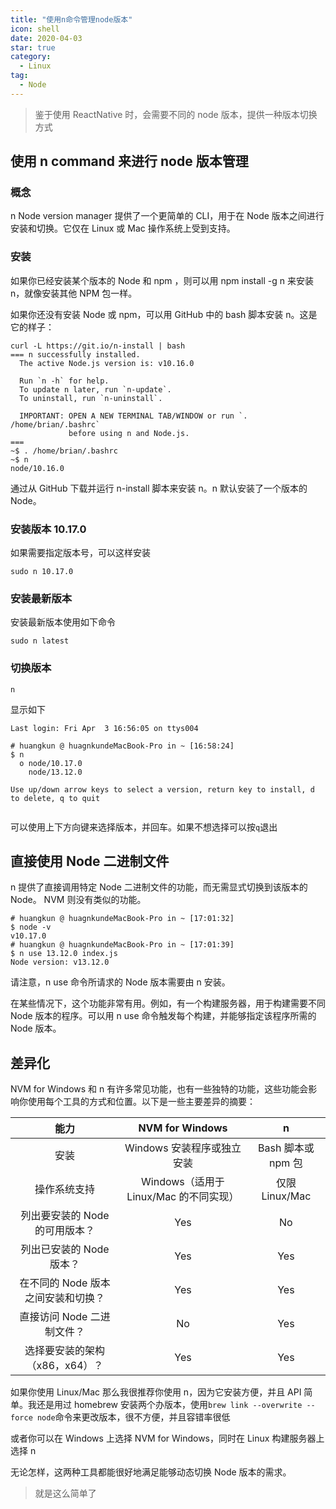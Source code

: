 ```yaml
---
title: "使用n命令管理node版本"
icon: shell
date: 2020-04-03
star: true
category:
  - Linux
tag:
  - Node
---
```


> 鉴于使用 ReactNative 时，会需要不同的 node 版本，提供一种版本切换方式

## 使用 n command 来进行 node 版本管理

### 概念

n Node version manager 提供了一个更简单的 CLI，用于在 Node 版本之间进行安装和切换。它仅在 Linux 或 Mac 操作系统上受到支持。

### 安装

如果你已经安装某个版本的 Node 和 npm ，则可以用 npm install -g n 来安装 n，就像安装其他 NPM 包一样。

如果你还没有安装 Node 或 npm，可以用 GitHub 中的 bash 脚本安装 n。这是它的样子：

```shell
curl -L https://git.io/n-install | bash
=== n successfully installed.
  The active Node.js version is: v10.16.0

  Run `n -h` for help.
  To update n later, run `n-update`.
  To uninstall, run `n-uninstall`.

  IMPORTANT: OPEN A NEW TERMINAL TAB/WINDOW or run `. /home/brian/.bashrc`
             before using n and Node.js.
===
~$ . /home/brian/.bashrc
~$ n
node/10.16.0
```

通过从 GitHub 下载并运行 n-install 脚本来安装 n。n 默认安装了一个版本的 Node。

### 安装版本 10.17.0

如果需要指定版本号，可以这样安装

```shell
sudo n 10.17.0
```

### 安装最新版本

安装最新版本使用如下命令

```shell
sudo n latest
```

### 切换版本

```shell
n
```

显示如下

```shell
Last login: Fri Apr  3 16:56:05 on ttys004

# huangkun @ huagnkundeMacBook-Pro in ~ [16:58:24]
$ n
  ο node/10.17.0
    node/13.12.0

Use up/down arrow keys to select a version, return key to install, d to delete, q to quit


```

可以使用上下方向键来选择版本，并回车。如果不想选择可以按`q`退出

## 直接使用 Node 二进制文件

n 提供了直接调用特定 Node 二进制文件的功能，而无需显式切换到该版本的 Node。 NVM 则没有类似的功能。

```shell
# huangkun @ huagnkundeMacBook-Pro in ~ [17:01:32]
$ node -v
v10.17.0
# huangkun @ huagnkundeMacBook-Pro in ~ [17:01:39]
$ n use 13.12.0 index.js
Node version: v13.12.0
```

请注意，n use 命令所请求的 Node 版本需要由 n 安装。

在某些情况下，这个功能非常有用。例如，有一个构建服务器，用于构建需要不同 Node 版本的程序。可以用 n use 命令触发每个构建，并能够指定该程序所需的 Node 版本。

## 差异化

NVM for Windows 和 n 有许多常见功能，也有一些独特的功能，这些功能会影响你使用每个工具的方式和位置。以下是一些主要差异的摘要：

|              **能力**              |          **NVM for Windows**           |       **n**        |
| :--------------------------------: | :------------------------------------: | :----------------: |
|                安装                |       Windows 安装程序或独立安装       | Bash 脚本或 npm 包 |
|            操作系统支持            | Windows（适用于 Linux/Mac 的不同实现） |   仅限 Linux/Mac   |
|   列出要安装的 Node 的可用版本？   |                  Yes                   |         No         |
|      列出已安装的 Node 版本？      |                  Yes                   |        Yes         |
| 在不同的 Node 版本之间安装和切换？ |                  Yes                   |        Yes         |
|     直接访问 Node 二进制文件？     |                   No                   |        Yes         |
|   选择要安装的架构（x86，x64）？   |                  Yes                   |        Yes         |

如果你使用 Linux/Mac 那么我很推荐你使用 n，因为它安装方便，并且 API 简单。我还是用过 homebrew 安装两个办版本，使用`brew link --overwrite --force node`命令来更改版本，很不方便，并且容错率很低

或者你可以在 Windows 上选择 NVM for Windows，同时在 Linux 构建服务器上选择 n

无论怎样，这两种工具都能很好地满足能够动态切换 Node 版本的需求。

> 就是这么简单了
